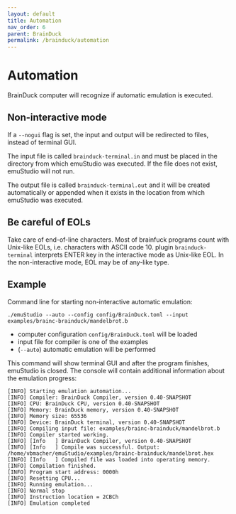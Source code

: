 ```yaml
---
layout: default
title: Automation
nav_order: 6
parent: BrainDuck
permalink: /brainduck/automation
---
```


# Automation

BrainDuck computer will recognize if automatic emulation is executed.
 
## Non-interactive mode
 
If a `--nogui` flag is set, the input and output will be redirected to files, instead of terminal GUI.

The input file is called `brainduck-terminal.in` and must be placed in the directory from which emuStudio was executed. If the file does not exist, emuStudio will not run.

The output file is called `brainduck-terminal.out` and it will be created automatically or appended when it exists in the location from which emuStudio was executed.

## Be careful of EOLs

Take care of end-of-line characters. Most of brainfuck programs count with Unix-like EOLs, i.e. characters with ASCII code 10. plugin `brainduck-terminal` interprets ENTER key in the interactive mode as Unix-like EOL. In the non-interactive mode, EOL may be of any-like type.

## Example

Command line for starting non-interactive automatic emulation:

    ./emuStudio --auto --config config/BrainDuck.toml --input examples/brainc-brainduck/mandelbrot.b

- computer configuration `config/BrainDuck.toml` will be loaded
- input file for compiler is one of the examples
- (`--auto`) automatic emulation will be performed

This command will show terminal GUI and after the program finishes, emuStudio is closed. The console will contain
additional information about the emulation progress:

```
[INFO] Starting emulation automation...
[INFO] Compiler: BrainDuck Compiler, version 0.40-SNAPSHOT
[INFO] CPU: BrainDuck CPU, version 0.40-SNAPSHOT
[INFO] Memory: BrainDuck memory, version 0.40-SNAPSHOT
[INFO] Memory size: 65536
[INFO] Device: BrainDuck terminal, version 0.40-SNAPSHOT
[INFO] Compiling input file: examples/brainc-brainduck/mandelbrot.b
[INFO] Compiler started working.
[INFO] [Info   ] BrainDuck Compiler, version 0.40-SNAPSHOT
[INFO] [Info   ] Compile was successful. Output: /home/vbmacher/emuStudio/examples/brainc-brainduck/mandelbrot.hex
[INFO] [Info   ] Compiled file was loaded into operating memory.
[INFO] Compilation finished.
[INFO] Program start address: 0000h
[INFO] Resetting CPU...
[INFO] Running emulation...
[INFO] Normal stop
[INFO] Instruction location = 2CBCh
[INFO] Emulation completed
```